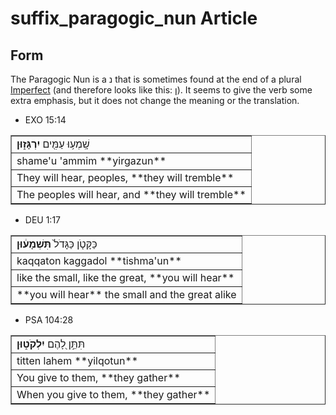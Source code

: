 # suffix_paragogic_nun Article

## Form
The Paragogic Nun is a נ that is sometimes found at the end of a plural [Imperfect](https://git.door43.org/Door43/en-uhg/src/master/content/verb_imperfect/02.md) (and therefore looks like this: ן). It seems to give the verb some extra emphasis, but it does not change the meaning or the translation.

* EXO 15:14
<table border="1" class="docutils">
<colgroup>
<col width="100%" />
</colgroup>
<tbody valign="top">
<tr class="row-odd"><td>שָֽׁמְע֥וּ עַמִּ֖ים <b>יִרְגָּז֑וּן</b></td>
</tr>
<tr class="row-even"><td>shame'u 'ammim **yirgazun**</td>
</tr>
<tr class="row-odd"><td>They will hear, peoples, **they will tremble**</td>
</tr>
<tr class="row-even"><td>The peoples will hear, and **they will tremble**</td>
</tr>
</tbody>
</table>

* DEU 1:17
<table border="1" class="docutils">
<colgroup>
<col width="100%" />
</colgroup>
<tbody valign="top">
<tr class="row-odd"><td>כַּקָּטֹ֤ן כַּגָּדֹל֙ <b>תִּשְׁמָע֔וּן</b></td>
</tr>
<tr class="row-even"><td>kaqqaton kaggadol **tishma'un**</td>
</tr>
<tr class="row-odd"><td>like the small, like the great, **you will hear**</td>
</tr>
<tr class="row-even"><td>**you will hear** the small and the great alike</td>
</tr>
</tbody>
</table>

* PSA 104:28
<table border="1" class="docutils">
<colgroup>
<col width="100%" />
</colgroup>
<tbody valign="top">
<tr class="row-odd"><td>תִּתֵּ֣ן לָ֭הֶם <b>יִלְקֹט֑וּן</b></td>
</tr>
<tr class="row-even"><td>titten lahem **yilqotun**</td>
</tr>
<tr class="row-odd"><td>You give to them, **they gather**</td>
</tr>
<tr class="row-even"><td>When you give to them, **they gather**</td>
</tr>
</tbody>
</table>